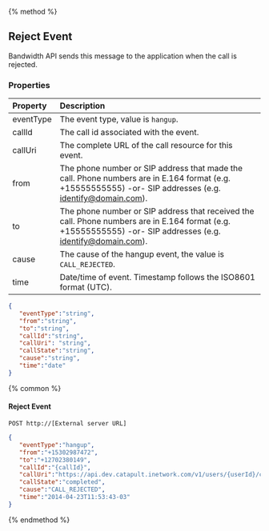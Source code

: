 {% method %}
## Reject Event
Bandwidth API sends this message to the application when the call is rejected.

### Properties

| Property  | Description                                                                                                                                                  |
|:----------|:-------------------------------------------------------------------------------------------------------------------------------------------------------------|
| eventType | The event type, value is `hangup`.                                                                                                                           |
| callId    | The call id associated with the event.                                                                                                                       |
| callUri   | The complete URL of the call resource for this event.                                                                                                        |
| from      | The phone number or SIP address that made the call. Phone numbers are in E.164 format (e.g. +15555555555) -or- SIP addresses (e.g. identify@domain.com).     |
| to        | The phone number or SIP address that received the call. Phone numbers are in E.164 format (e.g. +15555555555) -or- SIP addresses (e.g. identify@domain.com). |
| cause     | The cause of the hangup event, the value is `CALL_REJECTED`.                                                                                                 |
| time      | Date/time of event. Timestamp follows the ISO8601 format (UTC).                                                                                              |

```json
{
   "eventType":"string",
   "from":"string",
   "to":"string",
   "callId":"string",
   "callUri": "string",
   "callState":"string",
   "cause":"string",
   "time":"date"
}
```

{% common %}

#### Reject Event

```
POST http://[External server URL]
```

```json
{
   "eventType":"hangup",
   "from":"+15302987472",
   "to":"+12702380149",
   "callId":"{callId}",
   "callUri":"https://api.dev.catapult.inetwork.com/v1/users/{userId}/calls/{callId}",
   "callState":"completed",
   "cause":"CALL_REJECTED",
   "time":"2014-04-23T11:53:43-03"
}
```
{% endmethod %}
